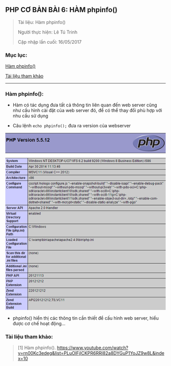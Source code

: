 ## PHP CƠ BẢN BÀI 6: HÀM phpinfo()

> Tài liệu: Hàm phpinfo()
>
> Người thực hiện: Lê Tú Trinh
>
> Cập nhập lần cuối: 16/05/2017

### Mục lục:

[Hàm phpinfo()](#1)

[Tài liệu tham khảo](#2)

***

<a name="1"></a>
### Hàm phpinfo():

- Hàm có tác dụng đưa tất cả thông tin liên quan đến web server cũng như cấu hình cài đặt của web server đó, để có thể thay đổi phù hợp với nhu cầu sử dụng

- Câu lệnh `echo phpinfo();` đưa ra version của webserver

<p align="center"><img src="https://github.com/TrinhTu/web_developer/blob/master/Task30_PHP%20c%C6%A1%20b%E1%BA%A3n/image/4.png"/></p>

- phpinfo() hiển thị các thông tin cần thiết để cấu hình web server, hiểu được cơ chế hoạt động...

<a name="2"></a>
### Tài liệu tham khảo:

> [1] Hàm phpinfo(). https://www.youtube.com/watch?v=rn00Kc3edeg&list=PLuOlFjICKPR6RRl82a8DYGuP1YoJZ9w8L&index=10